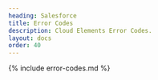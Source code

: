 ```yaml
---
heading: Salesforce
title: Error Codes
description: Cloud Elements Error Codes.
layout: docs
order: 40
---
```


{% include error-codes.md %}
